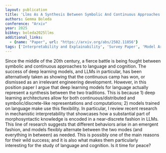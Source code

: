 ```yaml
---
layout: publication
title: 'Llms As A Synthesis Between Symbolic And Continuous Approaches To Language'
authors: Gemma Boleda
conference: "Arxiv"
year: 2025
bibkey: boleda2025llms
additional_links:
  - {name: "Paper", url: "https://arxiv.org/abs/2502.11856"}
tags: ['Interpretability and Explainability', 'Survey Paper', 'Model Architecture', 'Reinforcement Learning']
---
```

Since the middle of the 20th century, a fierce battle is being fought between
symbolic and continuous approaches to language and cognition. The success of
deep learning models, and LLMs in particular, has been alternatively taken as
showing that the continuous camp has won, or dismissed as an irrelevant
engineering development. However, in this position paper I argue that deep
learning models for language actually represent a synthesis between the two
traditions. This is because 1) deep learning architectures allow for both
continuous/distributed and symbolic/discrete-like representations and
computations; 2) models trained on language make use this flexibility. In
particular, I review recent research in mechanistic interpretability that
showcases how a substantial part of morphosyntactic knowledge is encoded in a
near-discrete fashion in LLMs. This line of research suggests that different
behaviors arise in an emergent fashion, and models flexibly alternate between
the two modes (and everything in between) as needed. This is possibly one of
the main reasons for their wild success; and it is also what makes them
particularly interesting for the study of language and cognition. Is it time
for peace?
